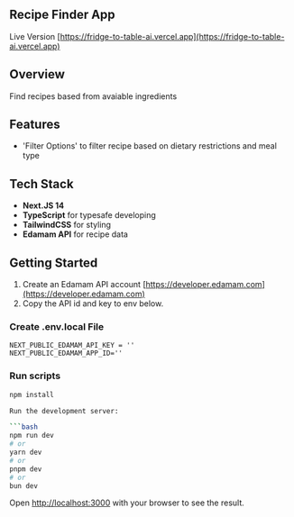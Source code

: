 ## Recipe Finder App

Live Version [https://fridge-to-table-ai.vercel.app](https://fridge-to-table-ai.vercel.app)

## Overview

Find recipes based from avaiable ingredients

## Features

- 'Filter Options' to filter recipe based on dietary restrictions and meal type

## Tech Stack

- **Next.JS 14**
- **TypeScript** for typesafe developing
- **TailwindCSS** for styling
- **Edamam API** for recipe data

## Getting Started

1. Create an Edamam API account [https://developer.edamam.com](https://developer.edamam.com)
2. Copy the API id and key to env below.

### Create .env.local File

```
NEXT_PUBLIC_EDAMAM_API_KEY = ''
NEXT_PUBLIC_EDAMAM_APP_ID=''
```

### Run scripts

````bash
npm install

Run the development server:

```bash
npm run dev
# or
yarn dev
# or
pnpm dev
# or
bun dev
````

Open [http://localhost:3000](http://localhost:3000) with your browser to see the result.
